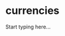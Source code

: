 # currencies

<include from="Snippets-PortalAPI.md" element-id="snippet-header" />

Start typing here...